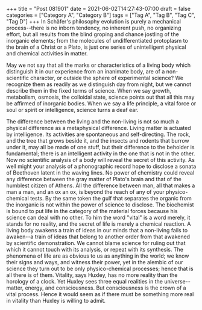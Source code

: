 +++
title = "Post 081901"
date = 2021-06-02T14:27:43-07:00
draft = false
categories = ["Category A", "Category B"]
tags = ["Tag A", "Tag B", "Tag C", "Tag D"]
+++
In Schäfer's philosophy evolution is purely a mechanical process--there is no inborn tendency, no inherent push, no organizing effort, but all results from the blind groping and chance jostling of the inorganic elements; from the molecules of undifferentiated protoplasm to the brain of a Christ or a Plato, is just one series of unintelligent physical and chemical activities in matter.

May we not say that all the marks or characteristics of a living body which distinguish it in our experience from an inanimate body, are of a non-scientific character, or outside the sphere of experimental science? We recognize them as readily as we distinguish day from night, but we cannot describe them in the fixed terms of science. When we say growth, metabolism, osmosis, the colloidal state, science points out that all this may be affirmed of inorganic bodies. When we say a life principle, a vital force or soul or spirit or intelligence, science turns a deaf ear.

The difference between the living and the non-living is not so much a physical difference as a metaphysical difference. Living matter is actuated by intelligence. Its activities are spontaneous and self-directing. The rock, and the tree that grows beside it, and the insects and rodents that burrow under it, may all be made of one stuff, but their difference to the beholder is fundamental; there is an intelligent activity in the one that is not in the other. Now no scientific analysis of a body will reveal the secret of this activity. As well might your analysis of a phonographic record hope to disclose a sonata of Beethoven latent in the waving lines. No power of chemistry could reveal any difference between the gray matter of Plato's brain and that of the humblest citizen of Athens. All the difference between man, all that makes a man a man, and an ox an ox, is beyond the reach of any of your physico-chemical tests. By the same token the gulf that separates the organic from the inorganic is not within the power of science to disclose. The biochemist is bound to put life in the category of the material forces because his science can deal with no other. To him the word "vital" is a word merely, it stands for no reality, and the secret of life is merely a chemical reaction. A living body awakens a train of ideas in our minds that a non-living fails to awaken--a train of ideas that belong to another order from that awakened by scientific demonstration. We cannot blame science for ruling out that which it cannot touch with its analysis, or repeat with its synthesis. The phenomena of life are as obvious to us as anything in the world; we know their signs and ways, and witness their power, yet in the alembic of our science they turn out to be only physico-chemical processes; hence that is all there is of them. Vitality, says Huxley, has no more reality than the horology of a clock. Yet Huxley sees three equal realities in the universe--matter, energy, and consciousness. But consciousness is the crown of a vital process. Hence it would seem as if there must be something more real in vitality than Huxley is willing to admit.

